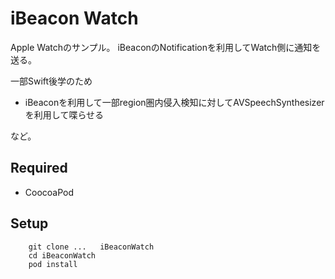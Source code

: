# iBeacon Watch
Apple Watchのサンプル。
iBeaconのNotificationを利用してWatch側に通知を送る。

一部Swift後学のため

- iBeaconを利用して一部region圏内侵入検知に対してAVSpeechSynthesizerを利用して喋らせる

など。

## Required

- CoocoaPod

## Setup 

		git clone ...	iBeaconWatch
		cd iBeaconWatch
		pod install 

